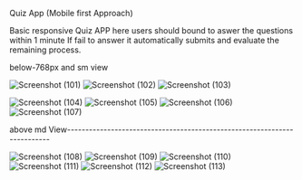Quiz App (Mobile first Approach)

Basic responsive Quiz APP here users should bound to aswer the questions within 1 minute If fail to answer it automatically submits and evaluate the remaining process. 

below-768px and sm view

![Screenshot (101)](https://github.com/gobikannans/quiz-app/assets/113693850/432537c1-fcc6-471b-80d1-65b387f71e8b)
![Screenshot (102)](https://github.com/gobikannans/quiz-app/assets/113693850/dc44bcaf-db51-45db-9d2a-4a5c76b21429)
![Screenshot (103)](https://github.com/gobikannans/quiz-app/assets/113693850/575b3616-86ec-46d1-ac81-ae1321f73b63)

![Screenshot (104)](https://github.com/gobikannans/quiz-app/assets/113693850/00803d7c-7605-430a-a872-41091d765543)
![Screenshot (105)](https://github.com/gobikannans/quiz-app/assets/113693850/7d824d5a-d3c5-49c2-94c0-fd4e046c295f)
![Screenshot (106)](https://github.com/gobikannans/quiz-app/assets/113693850/089846d2-a180-47f1-a357-c28c2d2009d5)
![Screenshot (107)](https://github.com/gobikannans/quiz-app/assets/113693850/f112c3b7-a857-437c-9823-8ca9e1aa4a73)


above md View-------------------------------------------------------------------------

![Screenshot (108)](https://github.com/gobikannans/quiz-app/assets/113693850/c4b45f7c-eb4e-4cda-a8ae-f0071e5a6506)
![Screenshot (109)](https://github.com/gobikannans/quiz-app/assets/113693850/6fb55199-b327-4941-9db6-9b316ce8ad22)
![Screenshot (110)](https://github.com/gobikannans/quiz-app/assets/113693850/3fa2af4d-1c9d-4dcd-adaa-ffe365ce836f)
![Screenshot (111)](https://github.com/gobikannans/quiz-app/assets/113693850/330fc6c3-a4f9-4336-b8a1-59e2e2cf8b52)
![Screenshot (112)](https://github.com/gobikannans/quiz-app/assets/113693850/02b0215a-60bf-4a3f-86ae-79aa72eda0fd)
![Screenshot (113)](https://github.com/gobikannans/quiz-app/assets/113693850/e94622c0-6392-4ce0-946f-5e5a300772b6)
